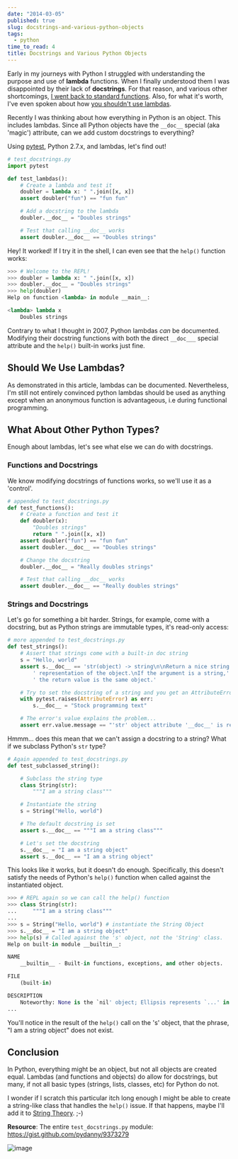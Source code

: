 ```yaml
---
date: "2014-03-05"
published: true
slug: docstrings-and-various-python-objects
tags:
  - python
time_to_read: 4
title: Docstrings and Various Python Objects
---
```


Early in my journeys with Python I struggled with understanding the
purpose and use of **lambda** functions. When I finally understood them
I was disappointed by their lack of **docstrings**. For that reason, and
various other shortcomings, [I went back to standard
functions](https://pydanny.blogspot.com/2007/07/lambdas-no-more.html).
Also, for what it's worth, I've even spoken about how [you shouldn't
use
lambdas](https://www.slideshare.net/pydanny/python-worst-practices/41).

Recently I was thinking about how everything in Python is an object.
This includes lambdas. Since all Python objects have the `__doc__`
special (aka 'magic') attribute, can we add custom docstrings to
everything?

Using [pytest](/pytest-no-boilerplate-testing.html),
Python 2.7.x, and lambdas, let's find out!

```python
# test_docstrings.py
import pytest

def test_lambdas():
    # Create a lambda and test it
    doubler = lambda x: " ".join([x, x])
    assert doubler("fun") == "fun fun"

    # Add a docstring to the lambda
    doubler.__doc__ = "Doubles strings"

    # Test that calling __doc__ works
    assert doubler.__doc__ == "Doubles strings"
```

Hey! It worked! If I try it in the shell, I can even see that the
`help()` function works:

```python
>>> # Welcome to the REPL!
>>> doubler = lambda x: " ".join([x, x])
>>> doubler.__doc__ = "Doubles strings"
>>> help(doubler)
Help on function <lambda> in module __main__:

<lambda> lambda x
    Doubles strings
```

Contrary to what I thought in 2007, Python lambdas _can_ be documented.
Modifying their docstring functions with both the direct `__doc___`
special attribute and the `help()` built-in works just fine.

## Should We Use Lambdas?

As demonstrated in this article, lambdas can be documented.
Nevertheless, I'm still not entirely convinced python lambdas should be
used as anything except when an anonymous function is advantageous, i.e
during functional programming.

## What About Other Python Types?

Enough about lambdas, let's see what else we can do with docstrings.

### Functions and Docstrings

We know modifying docstrings of functions works, so we'll use it as a
'control'.

```python
# appended to test_docstrings.py
def test_functions():
    # Create a function and test it
    def doubler(x):
        "Doubles strings"
        return " ".join([x, x])
    assert doubler("fun") == "fun fun"
    assert doubler.__doc__ == "Doubles strings"

    # Change the docstring
    doubler.__doc__ = "Really doubles strings"

    # Test that calling __doc__ works
    assert doubler.__doc__ == "Really doubles strings"
```

### Strings and Docstrings

Let's go for something a bit harder. Strings, for example, come with a
docstring, but as Python strings are immutable types, it's read-only
access:

```python
# more appended to test_docstrings.py
def test_strings():
    # Assert that strings come with a built-in doc string
    s = "Hello, world"
    assert s.__doc__ == 'str(object) -> string\n\nReturn a nice string' \
        ' representation of the object.\nIf the argument is a string,' \
        ' the return value is the same object.'

    # Try to set the docstring of a string and you get an AttributeError
    with pytest.raises(AttributeError) as err:
        s.__doc__ = "Stock programming text"

    # The error's value explains the problem...
    assert err.value.message == "'str' object attribute '__doc__' is read-only"
```

Hmmm... does this mean that we can't assign a docstring to a string?
What if we subclass Python's `str` type?

```python
# Again appended to test_docstrings.py
def test_subclassed_string():

    # Subclass the string type
    class String(str):
        """I am a string class"""

    # Instantiate the string
    s = String("Hello, world")

    # The default docstring is set
    assert s.__doc__ == """I am a string class"""

    # Let's set the docstring
    s.__doc__ = "I am a string object"
    assert s.__doc__ == "I am a string object"
```

This looks like it works, but it doesn't do enough. Specifically, this
doesn't satisfy the needs of Python's `help()` function when called
against the instantiated object.

```python
>>> # REPL again so we can call the help() function
>>> class String(str):
...     """I am a string class"""
...
>>> s = String("Hello, world") # instantiate the String Object
>>> s.__doc__ = "I am a string object"
>>> help(s) # Called against the 's' object, not the 'String' class.
Help on built-in module __builtin__:

NAME
    __builtin__ - Built-in functions, exceptions, and other objects.

FILE
    (built-in)

DESCRIPTION
    Noteworthy: None is the `nil' object; Ellipsis represents `...' in slices.
...
```

You'll notice in the result of the `help()` call on the 's' object,
that the phrase, "I am a string object" does not exist.

## Conclusion

In Python, everything might be an object, but not all objects are
created equal. Lambdas (and functions and objects) do allow for
docstrings, but many, if not all basic types (strings, lists, classes,
etc) for Python do not.

I wonder if I scratch this particular itch long enough I might be able
to create a string-like class that handles the `help()` issue. If that
happens, maybe I'll add it to [String
Theory](/fixing-pythons-string-class.html). ;-)

**Resource**: The entire `test_docstrings.py` module:
<https://gist.github.com/pydanny/9373279>

![image](https://f004.backblazeb2.com/file/daniel-feldroy-com/public/images/lambda_scoops.png)
